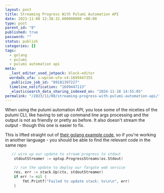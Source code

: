 ```yaml
---
layout: post
title: Streaming Progress With Pulumi Automation API
date: 2023-11-08 12:38:32.000000000 +00:00
type: post
parent_id: "0"
published: true
password: ""
status: publish
categories: []
tags:
  - golang
  - pulumi
  - pulumi automation api
meta:
  _last_editor_used_jetpack: block-editor
  wordads_ufa: s:wpcom-ufa-v4:1699447355
  _publicize_job_id: "89181397227"
  timeline_notification: "1699447113"
  _elasticsearch_data_sharing_indexed_on: "2024-11-18 14:55:05"
permalink: "/2023/11/08/streaming-progress-with-pulumi-automation-api/"
---
```


When using the pulumi automation API, you lose some of the niceties of the
pulumi CLI, like having to set up command line args processing and the output is
not as friendly or pretty as before. It also doesn\'t stream the output - though
this one is easier to fix.

This is lifted straight out of
[their golang example code](https://github.com/pulumi/automation-api-examples/blob/3114b754ea84ebd0cc1e1b67f128df75795bd4c3/go/local_program/automation/main.go#L74C2-L82C3),
so if you\'re working in another language - you should be able to find the
relevant code in the same repo

```go
   // wire up our update to stream progress to stdout
    stdoutStreamer := optup.ProgressStreams(os.Stdout)

    // run the update to deploy our fargate web service
    res, err := stack.Up(ctx, stdoutStreamer)
    if err != nil {
        fmt.Printf("Failed to update stack: %v\n\n", err)
    }
```
